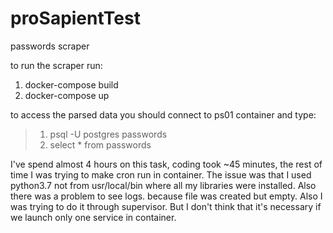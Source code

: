 # proSapientTest
passwords scraper

to run the scraper run:
1. docker-compose build
2. docker-compose up

to access the parsed data you should connect to ps01 container and type:
>1. psql -U postgres passwords
>2. select * from passwords

I've spend almost 4 hours on this task, coding took ~45 minutes, the rest of time I was trying to make cron run in container. The issue was that I used python3.7 not from usr/local/bin where all my libraries were installed. Also there was a problem to see logs. because file was created but empty. Also I  was trying to do it through supervisor. But I don't think that it's necessary if we launch only one service in container.

